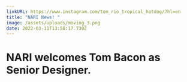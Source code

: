 ```yaml
---
linkURL: https://www.instagram.com/tom_rio_tropical_hotdog/?hl=en
title: "NARI News! "
image: /assets/uploads/moving_3.png
date: 2022-03-11T13:58:17.730Z
---
```

# NARI welcomes Tom Bacon as Senior Designer.